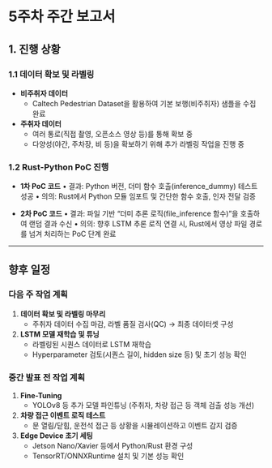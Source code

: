 # 5주차 주간 보고서

## 1. 진행 상황

### 1.1 데이터 확보 및 라벨링
- **비주취자 데이터**  
  - Caltech Pedestrian Dataset을 활용하여 기본 보행(비주취자) 샘플을 수집 완료
- **주취자 데이터**  
  - 여러 통로(직접 촬영, 오픈소스 영상 등)를 통해 확보 중
  - 다양성(야간, 주차장, 비 등)을 확보하기 위해 추가 라벨링 작업을 진행 중

### 1.2 Rust-Python PoC 진행
- **1차 PoC 코드**
  •	결과: Python 버전, 더미 함수 호출(inference_dummy) 테스트 성공
	•	의의: Rust에서 Python 모듈 임포트 및 간단한 함수 호출, 인자 전달 검증

- **2차 PoC 코드**
  •	결과: 파일 기반 “더미 추론 로직(file_inference 함수)”을 호출하여 랜덤 결과 수신
	•	의의: 향후 LSTM 추론 로직 연결 시, Rust에서 영상 파일 경로를 넘겨 처리하는 PoC 단계 완료

---

## 향후 일정

### **다음 주 작업 계획**
1. **데이터 확보 및 라벨링 마무리**  
   - 주취자 데이터 수집 마감, 라벨 품질 검사(QC) → 최종 데이터셋 구성  
2. **LSTM 모델 재학습 및 튜닝**  
   - 라벨링된 시퀀스 데이터로 LSTM 재학습  
   - Hyperparameter 검토(시퀀스 길이, hidden size 등) 및 초기 성능 확인

### **중간 발표 전 작업 계획**
1. **Fine-Tuning**  
   - YOLOv8 등 추가 모델 파인튜닝 (주취자, 차량 접근 등 객체 검출 성능 개선)  
2. **차량 접근 이벤트 로직 테스트**  
   - 문 열림/닫힘, 운전석 접근 등 상황을 시뮬레이션하고 이벤트 감지 검증  
3. **Edge Device 초기 세팅**  
   - Jetson Nano/Xavier 등에서 Python/Rust 환경 구성  
   - TensorRT/ONNXRuntime 설치 및 기본 성능 확인
